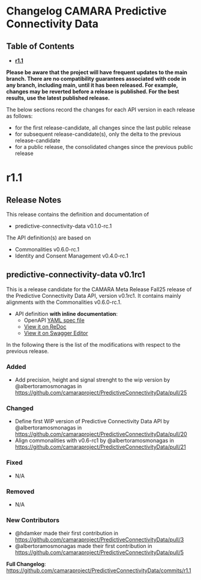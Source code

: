 # Changelog CAMARA Predictive Connectivity Data

## Table of Contents
- **[r1.1](#r11)**

**Please be aware that the project will have frequent updates to the main branch. There are no compatibility guarantees associated with code in any branch, including main, until it has been released. For example, changes may be reverted before a release is published. For the best results, use the latest published release.**

The below sections record the changes for each API version in each release as follows:
* for the first release-candidate, all changes since the last public release
* for subsequent release-candidate(s), only the delta to the previous release-candidate
* for a public release, the consolidated changes since the previous public release

# r1.1

## Release Notes
This release contains the definition and documentation of
* predictive-connectivity-data v0.1.0-rc.1

The API definition(s) are based on
* Commonalities v0.6.0-rc.1
* Identity and Consent Management v0.4.0-rc.1

## predictive-connectivity-data v0.1rc1

This is a release candidate for the CAMARA Meta Release Fall25 release of the Predictive Connectivity Data API, version v0.1rc1. It contains mainly alignments with the Commonalities v0.6.0-rc.1.

- API definition **with inline documentation**:
  - OpenAPI [YAML spec file](https://github.com/camaraproject/PredictiveConnectivityData/blob/r1.1/code/API_definitions/predictive-connectivity-data.yaml)
  - [View it on ReDoc](https://redocly.github.io/redoc/?url=https://raw.githubusercontent.com/camaraproject/PredictiveConnectivityData/r1.1/code/API_definitions/predictive-connectivity-data.yaml&nocors)
  - [View it on Swagger Editor](https://camaraproject.github.io/swagger-ui/?url=https://raw.githubusercontent.com/camaraproject/PredictiveConnectivityData/r1.1/code/API_definitions/predictive-connectivity-data.yaml)

In the following there is the list of the modifications with respect to the previous release.

### Added
* Add precision, height and signal strenght to the wip version by @albertoramosmonagas in https://github.com/camaraproject/PredictiveConnectivityData/pull/25

### Changed
* Define first WIP version of Predictive Connectivity Data API by @albertoramosmonagas in https://github.com/camaraproject/PredictiveConnectivityData/pull/20
* Align commonalities with v0.6-rc1 by @albertoramosmonagas in https://github.com/camaraproject/PredictiveConnectivityData/pull/21

### Fixed
* N/A

### Removed
* N/A

### New Contributors
* @hdamker made their first contribution in https://github.com/camaraproject/PredictiveConnectivityData/pull/3
* @albertoramosmonagas made their first contribution in https://github.com/camaraproject/PredictiveConnectivityData/pull/5

**Full Changelog**: https://github.com/camaraproject/PredictiveConnectivityData/commits/r1.1